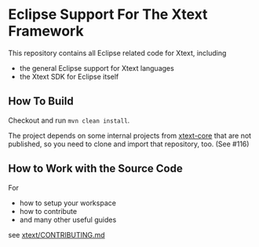 # Eclipse Support For The Xtext Framework

This repository contains all Eclipse related code for Xtext, including
 - the general Eclipse support for Xtext languages
 - the Xtext SDK for Eclipse itself
 
## How To Build

Checkout and run `mvn clean install`.

The project depends on some internal projects from [xtext-core](https://github.com/eclipse/xtext-core) that are not published, so you need to clone and import that repository, too. (See #116)

## How to Work with the Source Code
For
 * how to setup your workspace
 * how to contribute
 * and many other useful guides
 
see [xtext/CONTRIBUTING.md](https://github.com/eclipse/xtext/blob/master/CONTRIBUTING.md)
